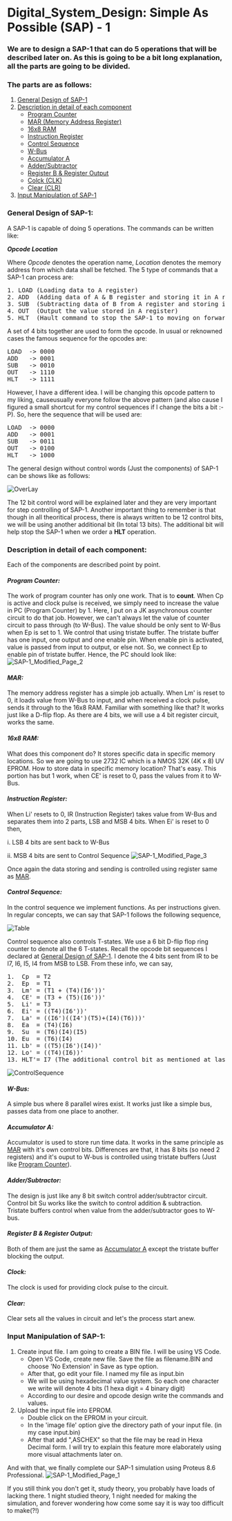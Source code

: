 # Digital_System_Design: Simple As Possible (SAP) - 1

### We are to design a SAP-1 that can do 5 operations that will be described later on. As this is going to be a bit long explanation, all the parts are going to be divided.

### The parts are as follows:
1. [General Design of SAP-1](#general-design-of-sap-1)
2. [Description in detail of each component](#description-in-detail-of-each-component)
    - [Program Counter](#program-counter)
    - [MAR (Memory Address Register)](#mar)
    - [16x8 RAM](#16x8-ram)
    - [Instruction Register](#instruction-register)
    - [Control Sequence](#control-sequence)
    - [W-Bus](#w-bus)
    - [Accumulator A](#accumulator-a)
    - [Adder/Subtractor](#adder/subtractor)
    - [Register B & Register Output](#register-b-&-register-output)
    - [Colck (CLK)](#clock)
    - [Clear (CLR)](#clear)
3. [Input Manipulation of SAP-1](#input-manipulation-of-sap-1)

### General Design of SAP-1:
A SAP-1 is capable of doing 5 operations. The commands can be written like:

***Opcode Location***

Where *Opcode* denotes the operation name, *Location* denotes the memory address from which data shall be fetched. The 5 type of commands that a SAP-1 can process are:
<pre>
1. LOAD (Loading data to A register)
2. ADD  (Adding data of A & B register and storing it in A register)
3. SUB  (Subtracting data of B from A register and storing it in A register)
4. OUT  (Output the value stored in A register)
5. HLT  (Hault command to stop the SAP-1 to moving on forward anymore)
</pre>
A set of 4 bits together are used to form the opcode. In usual or reknowned cases the famous sequence for the opcodes are:
<pre>
LOAD  -> 0000
ADD   -> 0001
SUB   -> 0010
OUT   -> 1110
HLT   -> 1111
</pre>
However, I have a different idea. I will be changing this opcode pattern to my liking, causeusually everyone follow the above pattern (and also cause I figured a small shortcut for my control sequences if I change the bits a bit :-P). So, here the sequence that will be used are:
<pre>
LOAD  -> 0000
ADD   -> 0001
SUB   -> 0011
OUT   -> 0100
HLT   -> 1000
</pre>
The general design without control words (Just the components) of SAP-1 can be shows like as follows:

![OverLay](https://user-images.githubusercontent.com/43475529/67601284-ca6f7280-f795-11e9-8032-17620f734904.png)

The 12 bit control word will be explained later and they are very important for step controlling of SAP-1. Another important thing to remember is that though in all theoritical process, there is always written to be 12 control bits, we will be using another additional bit (In total 13 bits). The additional bit will help stop the SAP-1 when we order a **HLT** operation.

### Description in detail of each component:
Each of the components are described point by point.
#### *Program Counter:*
The work of program counter has only one work. That is to **count**. When Cp is active and clock pulse is received, we simply need to increase the value in PC (Program Counter) by 1. Here, I put on a JK asynchronous counter circuit to do that job.
However, we can't always let the value of counter circuit to pass through (to W-Bus). The value should be only sent to W-Bus when Ep is set to 1. We control that using tristate buffer. The tristate buffer has one input, one output and one enable pin. When enable pin is activated, value is passed from input to output, or else not. So, we connect Ep to enable pin of tristate buffer.
Hence, the PC should look like:
![SAP-1_Modified_Page_2](https://user-images.githubusercontent.com/43475529/67591089-6ab99d00-f77e-11e9-9603-a1774b800753.png)
#### *MAR:*
The memory address register has a simple job actually. When Lm' is reset to 0, it loads value from W-Bus to input, and when received a clock pulse, sends it through to the 16x8 RAM. Familiar with something like that? It works just like a D-flip flop. As there are 4 bits, we will use a 4 bit register circuit, works the same.
#### *16x8 RAM:*
What does this component do? It stores specific data in specific memory locations. So we are going to use 2732 IC which is a NMOS 32K (4K x 8) UV EPROM. How to store data in specific memory location? That's easy. This portion has but 1 work, when CE' is reset to 0, pass the values from it to W-Bus.
#### *Instruction Register:*
When Li' resets to 0, IR (Instruction Register) takes value from W-Bus and separates them into 2 parts, LSB and MSB 4 bits. When Ei' is reset to 0 then,

i.  LSB 4 bits are sent back to W-Bus

ii. MSB 4 bits are sent to Control Sequence
![SAP-1_Modified_Page_3](https://user-images.githubusercontent.com/43475529/67592598-f41e9e80-f781-11e9-9f76-c6a1a958ad14.jpg)

Once again the data storing and sending is controlled using register same as [MAR](#mar).

#### *Control Sequence:*
In the control sequence we implement functions. As per instructions given. In regular concepts, we can say that SAP-1 follows the following sequence,

![Table](https://user-images.githubusercontent.com/43475529/67594844-0bac5600-f787-11e9-9f60-77e6269260c2.png)

Control sequence also controls T-states. We use a 6 bit D-flip flop ring counter to denote all the 6 T-states.
Recall the opcode bit sequences I declared at [General Design of SAP-1](#general-design-of-sap-1). I denote the 4 bits sent from IR to be I7, I6, I5, I4 from MSB to LSB. From these info, we can say,
<pre>
1.  Cp  = T2
2.  Ep  = T1
3.  Lm' = (T1 + (T4)(I6'))'
4.  CE' = (T3 + (T5)(I6'))'
5.  Li' = T3
6.  Ei' = ((T4)(I6'))'
7.  La' = ((I6')((I4')(T5)+(I4)(T6)))'
8.  Ea  = (T4)(I6)
9.  Su  = (T6)(I4)(I5)
10. Eu  = (T6)(I4)
11. Lb' = ((T5)(I6')(I4))'
12. Lo' = ((T4)(I6))'
13. HLT'= I7 (The additional control bit as mentioned at last paragraph of General Design of SAP-1 above)
</pre>
![ControlSequence](https://user-images.githubusercontent.com/43475529/67597882-07d00200-f78e-11e9-95e2-699a31972f91.png)

#### *W-Bus:*
A simple bus where 8 parallel wires exist. It works just like a simple bus, passes data from one place to another.
#### *Accumulator A:*
Accumulator is used to store run time data. It works in the same principle as [MAR](#mar) with it's own control bits. Differences are that, it has 8 bits (so need 2 registers) and it's ouput to W-bus is controlled using tristate buffers (Just like [Program Counter](#program-counter)).
#### *Adder/Subtractor:*
The design is just like any 8 bit switch control adder/subtractor circuit. Control bit Su works like the switch to control addition & subtraction. Tristate buffers control when value from the adder/subtractor goes to W-bus.
#### *Register B & Register Output:*
Both of them are just the same as [Accumulator A](#accumulator-a) except the tristate buffer blocking the output.
#### *Clock:*
The clock is used for providing clock pulse to the circuit.
#### *Clear:*
Clear sets all the values in circuit and let's the process start anew.

### Input Manipulation of SAP-1:
1. Create input file. I am going to create a BIN file. I will be using VS Code.
    - Open VS Code, create new file. Save the file as filename.BIN and choose 'No Extension' in Save as type option.
    - After that, go edit your file. I named my file as input.bin
    - We will be using hexadecimal value system. So each one character we write will denote 4 bits (1 hexa digit = 4 binary digit)
    - According to our desire and opcode design write the commands and values.
2. Upload the input file into EPROM.
    - Double click on the EPROM in your circuit.
    - In the 'image file' option give the directory path of your input file. (in my case input.bin)
    - After that add ",ASCHEX" so that the file may be read in Hexa Decimal form.
I will try to explain this feature more elaborately using more visual attachments later on.

And with that, we finally complete our SAP-1 simulation using Proteus 8.6 Professional.
![SAP-1_Modified_Page_1](https://user-images.githubusercontent.com/43475529/67602277-18857580-f798-11e9-8ddf-cc3af3ecd5ec.jpg)

If you still think you don't get it, study theory, you probably have loads of lacking there.
1 night studied theory, 1 night needed for making the simulation, and forever wondering how come some say it is way too difficult to make(?!)
